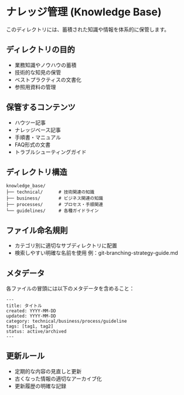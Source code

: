 # ナレッジ管理 (Knowledge Base)

このディレクトリには、蓄積された知識や情報を体系的に保管します。

## ディレクトリの目的
- 業務知識やノウハウの蓄積
- 技術的な知見の保管
- ベストプラクティスの文書化
- 参照用資料の管理

## 保管するコンテンツ
- ハウツー記事
- ナレッジベース記事
- 手順書・マニュアル
- FAQ形式の文書
- トラブルシューティングガイド

## ディレクトリ構造
```
knowledge_base/
├── technical/      # 技術関連の知識
├── business/       # ビジネス関連の知識
├── processes/      # プロセス・手順関連
└── guidelines/     # 各種ガイドライン
```

## ファイル命名規則
- カテゴリ別に適切なサブディレクトリに配置
- 検索しやすい明確な名前を使用
  例：git-branching-strategy-guide.md

## メタデータ
各ファイルの冒頭には以下のメタデータを含めること：
```
---
title: タイトル
created: YYYY-MM-DD
updated: YYYY-MM-DD
category: technical/business/process/guideline
tags: [tag1, tag2]
status: active/archived
---
```

## 更新ルール
- 定期的な内容の見直しと更新
- 古くなった情報の適切なアーカイブ化
- 更新履歴の明確な記録